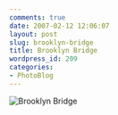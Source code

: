 ```yaml
---
comments: true
date: 2007-02-12 12:06:07
layout: post
slug: brooklyn-bridge
title: Brooklyn Bridge
wordpress_id: 209
categories:
- PhotoBlog
---
```


![Brooklyn Bridge](http://ryanfitzer.com/main/wp-content/uploads/2007/02/bridge.jpg)
